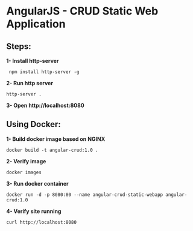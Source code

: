 AngularJS - CRUD Static Web Application
==========


## Steps:

**1- Install http-server**

```
 npm install http-server -g
```

**2- Run http server**

```
http-server .
```

**3- Open http://localhost:8080**


## Using Docker:
**1- Build docker image based on NGINX**
```
docker build -t angular-crud:1.0 .
```
**2- Verify image**
```
docker images
```
**3- Run docker container**
```
docker run -d -p 8080:80 --name angular-crud-static-webapp angular-crud:1.0
```
**4- Verify site running**
```
curl http://localhost:8080
```
